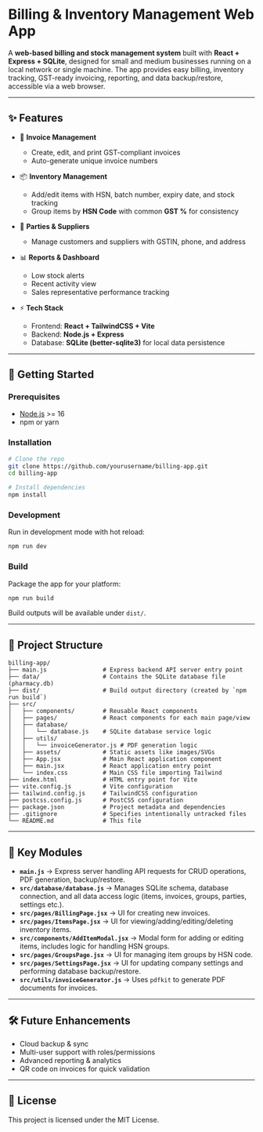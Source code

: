 # Billing & Inventory Management Web App

A **web-based billing and stock management system** built with **React + Express + SQLite**, designed for small and medium businesses running on a local network or single machine. The app provides easy billing, inventory tracking, GST-ready invoicing, reporting, and data backup/restore, accessible via a web browser.

---

## ✨ Features  
- 🧾 **Invoice Management**  
  - Create, edit, and print GST-compliant invoices  
  - Auto-generate unique invoice numbers  

- 📦 **Inventory Management**  
  - Add/edit items with HSN, batch number, expiry date, and stock tracking  
  - Group items by **HSN Code** with common **GST %** for consistency  

- 👥 **Parties & Suppliers**  
  - Manage customers and suppliers with GSTIN, phone, and address  

- 📊 **Reports & Dashboard**  
  - Low stock alerts  
  - Recent activity view  
  - Sales representative performance tracking  

- ⚡ **Tech Stack**
    - Frontend: **React + TailwindCSS + Vite**
    - Backend: **Node.js + Express**
    - Database: **SQLite (better-sqlite3)** for local data persistence

---

## 🚀 Getting Started  

### Prerequisites  
- [Node.js](https://nodejs.org/) >= 16  
- npm or yarn  

### Installation  
```bash
# Clone the repo
git clone https://github.com/yourusername/billing-app.git
cd billing-app

# Install dependencies
npm install
```

### Development  
Run in development mode with hot reload:  
```bash
npm run dev
```

### Build  
Package the app for your platform:  
```bash
npm run build
```

Build outputs will be available under `dist/`.  

---

## 📂 Project Structure  

```
billing-app/
├── main.js                # Express backend API server entry point
├── data/                  # Contains the SQLite database file (pharmacy.db)
├── dist/                  # Build output directory (created by `npm run build`)
├── src/
│   ├── components/        # Reusable React components
│   ├── pages/             # React components for each main page/view
│   ├── database/
│   │   └── database.js    # SQLite database service logic
│   ├── utils/
│   │   └── invoiceGenerator.js # PDF generation logic
│   ├── assets/            # Static assets like images/SVGs
│   ├── App.jsx            # Main React application component
│   ├── main.jsx           # React application entry point
│   └── index.css          # Main CSS file importing Tailwind
├── index.html             # HTML entry point for Vite
├── vite.config.js         # Vite configuration
├── tailwind.config.js     # TailwindCSS configuration
├── postcss.config.js      # PostCSS configuration
├── package.json           # Project metadata and dependencies
├── .gitignore             # Specifies intentionally untracked files
└── README.md              # This file
```

---

## 🧩 Key Modules

- **`main.js`** → Express server handling API requests for CRUD operations, PDF generation, backup/restore.
- **`src/database/database.js`** → Manages SQLite schema, database connection, and all data access logic (items, invoices, groups, parties, settings etc.).
- **`src/pages/BillingPage.jsx`** → UI for creating new invoices.
- **`src/pages/ItemsPage.jsx`** → UI for viewing/adding/editing/deleting inventory items.
- **`src/components/AddItemModal.jsx`** → Modal form for adding or editing items, includes logic for handling HSN groups.
- **`src/pages/GroupsPage.jsx`** → UI for managing item groups by HSN code.
- **`src/pages/SettingsPage.jsx`** → UI for updating company settings and performing database backup/restore.
- **`src/utils/invoiceGenerator.js`** → Uses `pdfkit` to generate PDF documents for invoices.

---

## 🛠️ Future Enhancements  
- Cloud backup & sync  
- Multi-user support with roles/permissions  
- Advanced reporting & analytics  
- QR code on invoices for quick validation  

---

## 📜 License  
This project is licensed under the MIT License.  
